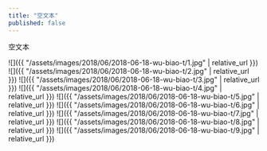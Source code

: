 ```yaml
---
title: "空文本"
published: false
---
```

空文本



![]({{ "/assets/images/2018/06/2018-06-18-wu-biao-t/1.jpg" | relative_url }})
![]({{ "/assets/images/2018/06/2018-06-18-wu-biao-t/2.jpg" | relative_url }})
![]({{ "/assets/images/2018/06/2018-06-18-wu-biao-t/3.jpg" | relative_url }})
![]({{ "/assets/images/2018/06/2018-06-18-wu-biao-t/4.jpg" | relative_url }})
![]({{ "/assets/images/2018/06/2018-06-18-wu-biao-t/5.jpg" | relative_url }})
![]({{ "/assets/images/2018/06/2018-06-18-wu-biao-t/6.jpg" | relative_url }})
![]({{ "/assets/images/2018/06/2018-06-18-wu-biao-t/7.jpg" | relative_url }})
![]({{ "/assets/images/2018/06/2018-06-18-wu-biao-t/8.jpg" | relative_url }})
![]({{ "/assets/images/2018/06/2018-06-18-wu-biao-t/9.jpg" | relative_url }})
